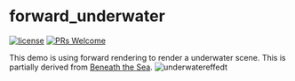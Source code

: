 # forward_underwater
[![license](http://img.shields.io/badge/license-MIT-blue.svg)](https://github.com/Tencent/InjectFix/blob/master/LICENSE)
[![PRs Welcome](https://img.shields.io/badge/PRs-welcome-blue.svg)](https://github.com/Tencent/InjectFix/pulls)

This demo is using forward rendering to render a underwater scene. This is partially derived from [Beneath the Sea](https://www.shadertoy.com/view/4ljXWh).
![underwatereffedt](https://github.com/sienaiwun/Unity_Underwaterfx/blob/master/imgs/underwaterFX.gif)
